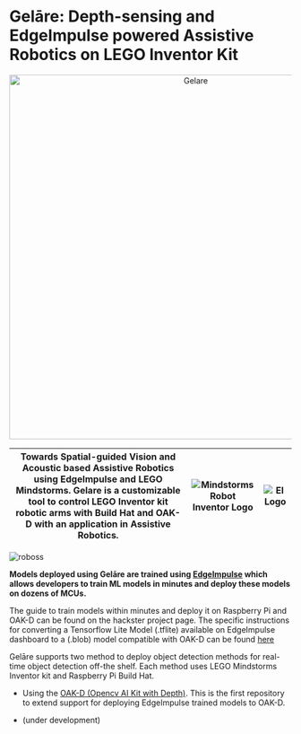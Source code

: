 # Gelāre: Depth-sensing and EdgeImpulse powered Assistive Robotics on LEGO Inventor Kit
  
<p align="center">
    <img width="650" src="https://user-images.githubusercontent.com/67831664/213986629-835ee71b-f6b1-49f6-a993-d8fe26681e22.png" alt="Gelare">
</p>  
  
|Towards Spatial-guided Vision and Acoustic based Assistive Robotics using EdgeImpulse and LEGO Mindstorms. Gelare is a customizable tool to control LEGO Inventor kit robotic arms with Build Hat and OAK-D with an application in Assistive Robotics.|![Mindstorms Robot Inventor Logo](https://raw.githubusercontent.com/gpdaniels/spike-prime/master/simulator/images/icon-mindstorms.png)|![EI Logo](https://user-images.githubusercontent.com/67831664/214021405-40ce9f8a-e185-49e3-9605-864f46f0029c.png)|
|--|--|--|

![roboss](https://user-images.githubusercontent.com/67831664/214067911-7d130763-ddb9-40e6-91ac-c16eaa73013f.png)

**Models deployed using Gelāre are trained using [EdgeImpulse](https://edgeimpulse.com) which allows developers to train ML models in minutes and deploy these models on dozens of MCUs.**

The guide to train models within minutes and deploy it on Raspberry Pi and OAK-D can be found on the hackster project page. The specific instructions for converting a Tensorflow Lite Model (.tflite) available on EdgeImpulse dashboard to a (.blob) model compatible with OAK-D can be found [here](https://github.com/dhruvsheth-ai/Gelare/tree/main/models)

Gelāre supports two method to deploy object detection methods for real-time object detection off-the shelf. Each method uses LEGO Mindstorms Inventor kit and Raspberry Pi Build Hat.

- Using the [OAK-D (Opencv AI Kit with Depth)](https://store.opencv.ai/products/oak-d). This is the first repository to extend support for deploying EdgeImpulse trained models to OAK-D.


- (under development)
